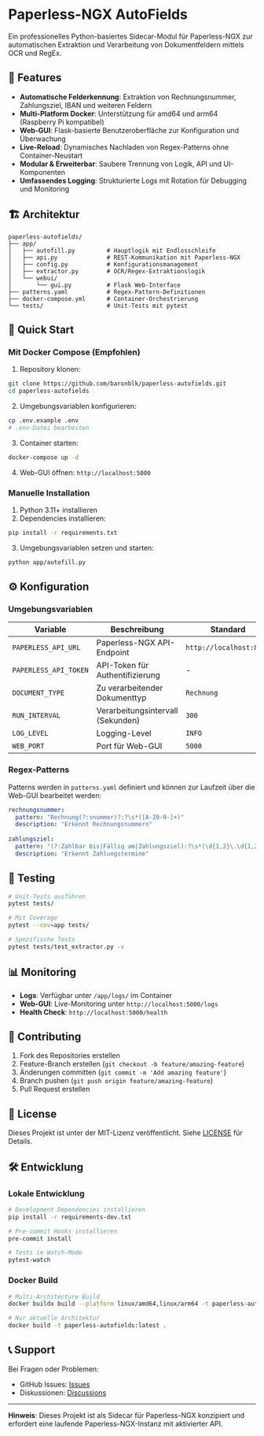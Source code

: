 # Paperless-NGX AutoFields

Ein professionelles Python-basiertes Sidecar-Modul für Paperless-NGX zur automatischen Extraktion und Verarbeitung von Dokumentfeldern mittels OCR und RegEx.

## 🎯 Features

- **Automatische Felderkennung**: Extraktion von Rechnungsnummer, Zahlungsziel, IBAN und weiteren Feldern
- **Multi-Platform Docker**: Unterstützung für amd64 und arm64 (Raspberry Pi kompatibel)
- **Web-GUI**: Flask-basierte Benutzeroberfläche zur Konfiguration und Überwachung
- **Live-Reload**: Dynamisches Nachladen von Regex-Patterns ohne Container-Neustart
- **Modular & Erweiterbar**: Saubere Trennung von Logik, API und UI-Komponenten
- **Umfassendes Logging**: Strukturierte Logs mit Rotation für Debugging und Monitoring

## 🏗️ Architektur

```
paperless-autofields/
├── app/
│   ├── autofill.py         # Hauptlogik mit Endlosschleife
│   ├── api.py              # REST-Kommunikation mit Paperless-NGX
│   ├── config.py           # Konfigurationsmanagement
│   ├── extractor.py        # OCR/Regex-Extraktionslogik
│   └── webui/
│       └── gui.py          # Flask Web-Interface
├── patterns.yaml           # Regex-Pattern-Definitionen
├── docker-compose.yml      # Container-Orchestrierung
└── tests/                  # Unit-Tests mit pytest
```

## 🚀 Quick Start

### Mit Docker Compose (Empfohlen)

1. Repository klonen:
```bash
git clone https://github.com/baronblk/paperless-autofields.git
cd paperless-autofields
```

2. Umgebungsvariablen konfigurieren:
```bash
cp .env.example .env
# .env-Datei bearbeiten
```

3. Container starten:
```bash
docker-compose up -d
```

4. Web-GUI öffnen: `http://localhost:5000`

### Manuelle Installation

1. Python 3.11+ installieren
2. Dependencies installieren:
```bash
pip install -r requirements.txt
```

3. Umgebungsvariablen setzen und starten:
```bash
python app/autofill.py
```

## ⚙️ Konfiguration

### Umgebungsvariablen

| Variable | Beschreibung | Standard |
|----------|--------------|----------|
| `PAPERLESS_API_URL` | Paperless-NGX API-Endpoint | `http://localhost:8000` |
| `PAPERLESS_API_TOKEN` | API-Token für Authentifizierung | - |
| `DOCUMENT_TYPE` | Zu verarbeitender Dokumenttyp | `Rechnung` |
| `RUN_INTERVAL` | Verarbeitungsintervall (Sekunden) | `300` |
| `LOG_LEVEL` | Logging-Level | `INFO` |
| `WEB_PORT` | Port für Web-GUI | `5000` |

### Regex-Patterns

Patterns werden in `patterns.yaml` definiert und können zur Laufzeit über die Web-GUI bearbeitet werden:

```yaml
rechnungsnummer:
  pattern: "Rechnung(?:snummer)?:?\s*([A-Z0-9-]+)"
  description: "Erkennt Rechnungsnummern"
  
zahlungsziel:
  pattern: "(?:Zahlbar bis|Fällig am|Zahlungsziel):?\s*(\d{1,2}\.\d{1,2}\.\d{4})"
  description: "Erkennt Zahlungstermine"
```

## 🧪 Testing

```bash
# Unit-Tests ausführen
pytest tests/

# Mit Coverage
pytest --cov=app tests/

# Spezifische Tests
pytest tests/test_extractor.py -v
```

## 📊 Monitoring

- **Logs**: Verfügbar unter `/app/logs/` im Container
- **Web-GUI**: Live-Monitoring unter `http://localhost:5000/logs`
- **Health Check**: `http://localhost:5000/health`

## 🤝 Contributing

1. Fork des Repositories erstellen
2. Feature-Branch erstellen (`git checkout -b feature/amazing-feature`)
3. Änderungen committen (`git commit -m 'Add amazing feature'`)
4. Branch pushen (`git push origin feature/amazing-feature`)
5. Pull Request erstellen

## 📝 License

Dieses Projekt ist unter der MIT-Lizenz veröffentlicht. Siehe [LICENSE](LICENSE) für Details.

## 🛠️ Entwicklung

### Lokale Entwicklung

```bash
# Development Dependencies installieren
pip install -r requirements-dev.txt

# Pre-commit Hooks installieren
pre-commit install

# Tests im Watch-Mode
pytest-watch
```

### Docker Build

```bash
# Multi-Architecture Build
docker buildx build --platform linux/amd64,linux/arm64 -t paperless-autofields:latest .

# Nur aktuelle Architektur
docker build -t paperless-autofields:latest .
```

## 📞 Support

Bei Fragen oder Problemen:
- GitHub Issues: [Issues](https://github.com/baronblk/paperless-autofields/issues)
- Diskussionen: [Discussions](https://github.com/baronblk/paperless-autofields/discussions)

---

**Hinweis**: Dieses Projekt ist als Sidecar für Paperless-NGX konzipiert und erfordert eine laufende Paperless-NGX-Instanz mit aktivierter API.
